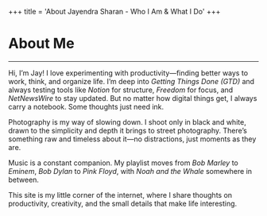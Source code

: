 +++
title = 'About Jayendra Sharan - Who I Am & What I Do'
+++

# About Me

---

Hi, I’m Jay! I love experimenting with productivity—finding better ways to work, think, and organize life. I’m deep into _Getting Things Done (GTD)_ and always testing tools like _Notion_ for structure, _Freedom_ for focus, and _NetNewsWire_ to stay updated. But no matter how digital things get, I always carry a notebook. Some thoughts just need ink.

Photography is my way of slowing down. I shoot only in black and white, drawn to the simplicity and depth it brings to street photography. There’s something raw and timeless about it—no distractions, just moments as they are.

Music is a constant companion. My playlist moves from _Bob Marley_ to _Eminem_, _Bob Dylan_ to _Pink Floyd_, with _Noah and the Whale_ somewhere in between.

This site is my little corner of the internet, where I share thoughts on productivity, creativity, and the small details that make life interesting.

